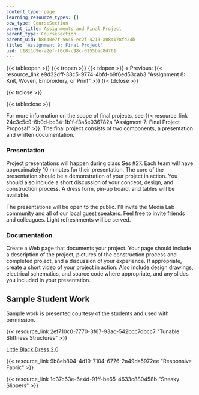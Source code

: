 ```yaml
---
content_type: page
learning_resource_types: []
ocw_type: CourseSection
parent_title: Assignments and Final Project
parent_type: CourseSection
parent_uid: b8640e7f-5645-ec2f-4213-a084178fd24b
title: 'Assignment 9: Final Project'
uid: b1811d9e-a2ef-f6c0-c98c-0155bac8d761
---
```


{{< tableopen >}}
{{< tropen >}}
{{< tdopen >}}
« Previous: {{< resource_link e9d32dff-38c5-9774-4bfd-b9f6ed53cab3 "Assignment 8: Knit, Woven, Embroidery, or Print" >}}
{{< tdclose >}}

{{< trclose >}}

{{< tableclose >}}

For more information on the scope of final projects, see {{< resource_link 24c3c5c9-6b0d-bc34-1b1f-f3a5e036782a "Assigment 7: Final Project Proposal" >}}. The final project consists of two components, a presentation and written documentation.

### Presentation

Project presentations will happen during class Ses #27. Each team will have approximately 10 minutes for their presentation. The core of the presentation should be a demonstration of your project in action. You should also include a short discussion of your concept, design, and construction process. A dress form, pin-up board, and tables will be available.

The presentations will be open to the public. I'll invite the Media Lab community and all of our local guest speakers. Feel free to invite friends and colleagues. Light refreshments will be served.

### Documentation

Create a Web page that documents your project. Your page should include a description of the project, pictures of the construction process and completed project, and a discussion of your experience. If appropriate, create a short video of your project in action. Also include design drawings, electrical schematics, and source code where appropriate, and any slides you included in your presentation.

Sample Student Work
-------------------

Sample work is presented courtesy of the students and used with permission.

{{< resource_link 2ef710c0-7770-3f67-93ac-542bcc7dbcc7 "Tunable Stiffness Structures" >}}

[Little Black Dress 2.0](/courses/media-arts-and-sciences/mas-962-special-topics-new-textiles-spring-2010/assignments-and-projects/final-project/final-project-little-black-dress-2.0)

{{< resource_link 9b8eb804-4d19-7104-6776-2a49da5972ee "Responsive Fabric" >}}

{{< resource_link 1d37c63e-6e4d-91ff-be65-4633c880458b "Sneaky Slippers" >}}
